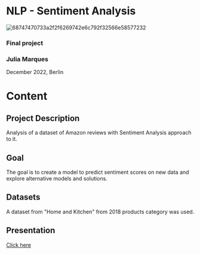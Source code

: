 # NLP - Sentiment Analysis

![68747470733a2f2f6269742e6c792f32566e58577232](https://user-images.githubusercontent.com/68123409/206127239-a4dea376-8b6a-4e0e-ab5d-630a20ef4012.png)

### Final project
### Julia Marques

December 2022, Berlin


# Content


## Project Description

Analysis of a dataset of Amazon reviews with Sentiment Analysis approach to it.


## Goal

The goal is to create a model to predict sentiment scores on new data and explore alternative models and solutions.


## Datasets 

A dataset from "Home and Kitchen" from 2018 products category was used. 


## Presentation

[Click here](https://prezi.com/view/4Z0PK2cgQGOeAv8tQpuh/)
